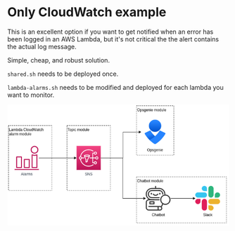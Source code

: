 # Only CloudWatch example

This is an excellent option if you want to get notified when an error has been logged in an AWS Lambda, but it's not critical the the alert contains the actual log message.

Simple, cheap, and robust solution.

`shared.sh` needs to be deployed once.

`lambda-alarms.sh` needs to be modified and deployed for each lambda you want to monitor.

![overview](./img/overview.png)
